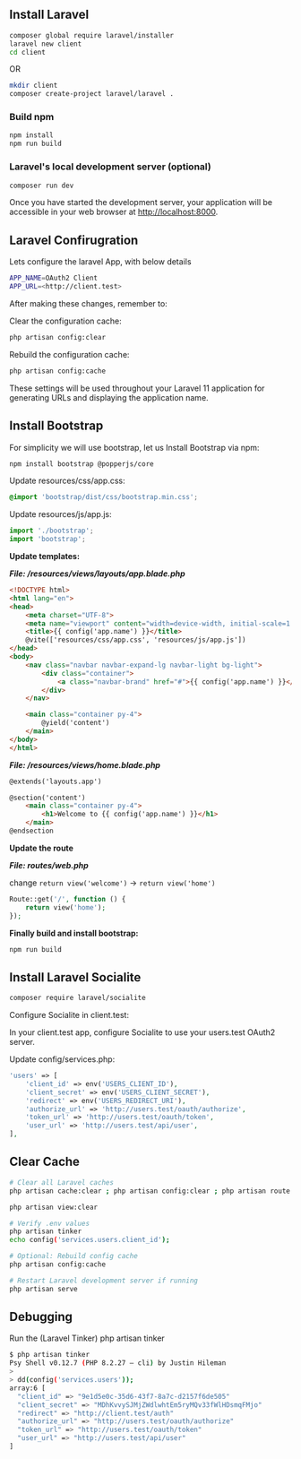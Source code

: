 
## Install Laravel

```bash
composer global require laravel/installer
laravel new client
cd client
```

OR

```bash
mkdir client
composer create-project laravel/laravel .
```

### Build npm

```bash
npm install
npm run build
```

### Laravel's local development server (optional)

```bash
composer run dev
```

Once you have started the development server, your application will be accessible in your web browser at <http://localhost:8000>.

## Laravel Confirugration

Lets configure the laravel App, with below details

```bash
APP_NAME=OAuth2 Client
APP_URL=<http://client.test>
```

After making these changes, remember to:

Clear the configuration cache:

```bash
php artisan config:clear
```

Rebuild the configuration cache:

```bash
php artisan config:cache
```

These settings will be used throughout your Laravel 11 application for generating URLs and displaying the application name.

## Install Bootstrap

For simplicity we will use bootstrap, let us Install Bootstrap via npm:

```bash
npm install bootstrap @popperjs/core
```

Update resources/css/app.css:

```css
@import 'bootstrap/dist/css/bootstrap.min.css';
```

Update resources/js/app.js:

```js
import './bootstrap';
import 'bootstrap';
```

**Update templates:**

***File: /resources/views/layouts/app.blade.php***

```html
<!DOCTYPE html>
<html lang="en">
<head>
    <meta charset="UTF-8">
    <meta name="viewport" content="width=device-width, initial-scale=1.0">
    <title>{{ config('app.name') }}</title>
    @vite(['resources/css/app.css', 'resources/js/app.js'])
</head>
<body>
    <nav class="navbar navbar-expand-lg navbar-light bg-light">
        <div class="container">
            <a class="navbar-brand" href="#">{{ config('app.name') }}</a>
        </div>
    </nav>

    <main class="container py-4">
        @yield('content')
    </main>
</body>
</html>
```

***File: /resources/views/home.blade.php***

```html
@extends('layouts.app')

@section('content')
    <main class="container py-4">
        <h1>Welcome to {{ config('app.name') }}</h1>
    </main>
@endsection
```

**Update the route**

***File: routes/web.php***

change `return view('welcome')` -> `return view('home')`

```php
Route::get('/', function () {
    return view('home');
});
```

**Finally build and install bootstrap:**

```bash
npm run build
```

## Install Laravel Socialite

```bash
composer require laravel/socialite
```


Configure Socialite in client.test:

In your client.test app, configure Socialite to use your users.test OAuth2 server.

Update config/services.php:

```php
'users' => [
    'client_id' => env('USERS_CLIENT_ID'),
    'client_secret' => env('USERS_CLIENT_SECRET'),
    'redirect' => env('USERS_REDIRECT_URI'),
    'authorize_url' => 'http://users.test/oauth/authorize',
    'token_url' => 'http://users.test/oauth/token',
    'user_url' => 'http://users.test/api/user',
],
```

## Clear Cache 

```bash
# Clear all Laravel caches
php artisan cache:clear ; php artisan config:clear ; php artisan route:clear

php artisan view:clear

# Verify .env values
php artisan tinker
echo config('services.users.client_id');

# Optional: Rebuild config cache
php artisan config:cache

# Restart Laravel development server if running
php artisan serve
```

## Debugging  

Run the (Laravel Tinker) php artisan tinker

```bash
$ php artisan tinker
Psy Shell v0.12.7 (PHP 8.2.27 — cli) by Justin Hileman
>
> dd(config('services.users'));
array:6 [
  "client_id" => "9e1d5e0c-35d6-43f7-8a7c-d2157f6de505"
  "client_secret" => "MDhKvvySJMjZWdlwhtEm5ryMQv33fWlHDsmqFMjo"
  "redirect" => "http://client.test/auth"
  "authorize_url" => "http://users.test/oauth/authorize"
  "token_url" => "http://users.test/oauth/token"
  "user_url" => "http://users.test/api/user"
]
```